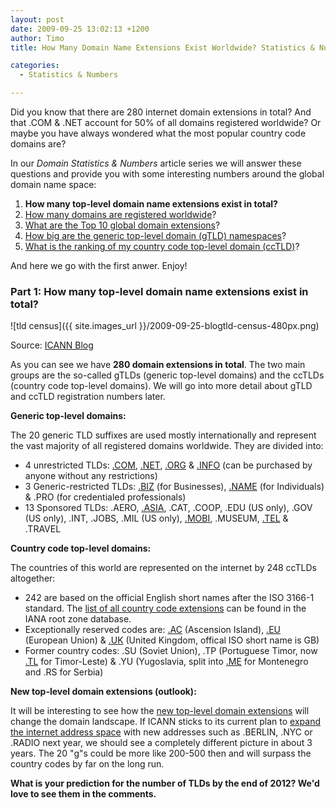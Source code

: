 ```yaml
---
layout: post
date: 2009-09-25 13:02:13 +1200
author: Timo
title: How Many Domain Name Extensions Exist Worldwide? Statistics & Numbers, Part I

categories:
  - Statistics & Numbers

---
```


Did you know that there are 280 internet domain extensions in total? And that .COM & .NET account for 50% of all domains registered worldwide? Or maybe you have always wondered what the most popular country code domains are?

In our *Domain Statistics & Numbers* article series we will answer these questions and provide you with some interesting numbers around the global domain name space:

1.  **How many top-level domain name extensions exist in total?**
2.  [How many domains are registered worldwide](https://iwantmyname.com/blog/2009/09/how-many-domains-are-registered-in-total.html)?
3.  [What are the Top 10 global domain extensions](https://iwantmyname.com/blog/2009/10/top-10-global-domain-extensions-statistics-numbers.html)?
4.  [How big are the generic top-level domain (gTLD) namespaces](https://iwantmyname.com/blog/2009/10/how-big-are-the-generic-top-level-domain-namespaces-statistics-numbers-part-iv.html)?
5.  [What is the ranking of my country code top-level domain (ccTLD)](https://iwantmyname.com/blog/2009/10/country-code-top-level-domain-cctld-ranking-numbers-statistics.html)?

And here we go with the first anwer. Enjoy!

### Part 1: How many top-level domain name extensions exist in total?

![tld census]({{ site.images_url }}/2009-09-25-blogtld-census-480px.png)

Source: [ICANN Blog](http://blog.icann.org/2009/03/tld-census/)

As you can see we have **280 domain extensions in total**. The two main groups are the so-called gTLDs (generic top-level domains) and the ccTLDs (country code top-level domains). We will go into more detail about gTLD and ccTLD registration numbers later.

**Generic top-level domains:**

The 20 generic TLD suffixes are used mostly internationally and represent the vast majority of all registered domains worldwide. They are divided into:

*   4 unrestricted TLDs:  [.COM](https://iwantmyname.com/domains/com-domain-name-registration-for-commercial ".COM Domain"), [.NET](https://iwantmyname.com/domains/net-domain-name-registration-for-network ".NET Domain"), [.ORG](https://iwantmyname.com/domains/org-domain-name-registration-for-organisation ".ORG Domain") & [.INFO](https://iwantmyname.com/domains/info-domain-name-registration-for-information ".INFO domain") (can be purchased by anyone without any restrictions)
*   3 Generic-restricted TLDs: [.BIZ](https://iwantmyname.com/domains/biz-domain-name-registration-for-business ".BIZ Domain") (for Businesses), [.NAME](https://iwantmyname.com/domains/name-domain-name-registration-for-names ".NAME domain") (for Individuals) & .PRO (for credentialed professionals)
*   13 Sponsored TLDs: .AERO, [.ASIA](https://iwantmyname.com/domains/asia-domain-name-registration-for-asia ".ASIA Domain"), .CAT, .COOP, .EDU (US only), .GOV (US only), .INT, .JOBS, .MIL (US only), [.MOBI](https://iwantmyname.com/domains/mobi-domain-name-registration-for-mobile ".MOBI domain"), .MUSEUM, [.TEL](https://iwantmyname.com/domains/tel-domain-name-registration-for-communication ".TEL Domain") & .TRAVEL

**Country code top-level domains:**

The countries of this world are represented on the internet by 248 ccTLDs altogether:

*   242 are based on the official English short names after the ISO 3166-1 standard. The [list of all country code extensions](http://www.iana.org/domains/root/db/ "IANA root zone database") can be found in the IANA root zone database.
*   Exceptionally reserved codes are: [.AC](https://iwantmyname.com/domains/ac-domain-name-registration-for-ascension-island ".AC Domain") (Ascension Island), [.EU](https://iwantmyname.com/domains/eu-european-domain-name-registration-for-europe ".EU Domain") (European Union) & [.UK](https://iwantmyname.com/domains/co.uk-domain-name-registration-for-united-kingdom ".UK Domain") (United Kingdom, offical ISO short name is GB)
*   Former country codes: .SU (Soviet Union), .TP (Portuguese Timor, now [.TL](https://iwantmyname.com/domains/tl-domain-name-registration-for-timor-leste ".TL Domain Registration") for Timor-Leste) & .YU (Yugoslavia, split into [.ME](https://iwantmyname.com/domains/me-montenegrean-domain-name-registration-for-montenegro ".ME Domain") for Montenegro and .RS for Serbia)

**New top-level domain extensions (outlook):**

It will be interesting to see how the [new top-level domain extensions](https://iwantmyname.com/blog/2009/06/list-new-gtld-domain-extensions-2010.html "New domain extensions") will change the domain landscape. If ICANN sticks to its current plan to [expand the internet address space](http://www.icann.org/en/topics/new-gtld-program.htm "New gTLD program") with new addresses such as .BERLIN, .NYC or .RADIO next year, we should see a completely different picture in about 3 years. The 20 "g"s could be more like 200-500 then and will surpass the country codes by far on the long run.

**What is your prediction for the number of TLDs by the end of 2012? We'd love to see them in the comments.**
